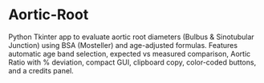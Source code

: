 # Aortic-Root
Python Tkinter app to evaluate aortic root diameters (Bulbus &amp; Sinotubular Junction) using BSA (Mosteller) and age-adjusted formulas. Features automatic age band selection, expected vs measured comparison, Aortic Ratio with % deviation, compact GUI, clipboard copy, color-coded buttons, and a credits panel.
